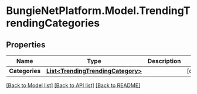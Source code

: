 # BungieNetPlatform.Model.TrendingTrendingCategories
## Properties

Name | Type | Description | Notes
------------ | ------------- | ------------- | -------------
**Categories** | [**List&lt;TrendingTrendingCategory&gt;**](TrendingTrendingCategory.md) |  | [optional] 

[[Back to Model list]](../README.md#documentation-for-models) [[Back to API list]](../README.md#documentation-for-api-endpoints) [[Back to README]](../README.md)

